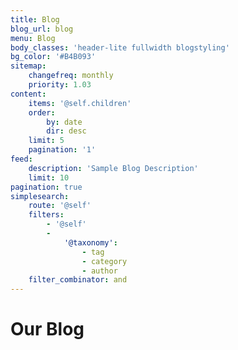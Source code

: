 ```yaml
---
title: Blog
blog_url: blog
menu: Blog
body_classes: 'header-lite fullwidth blogstyling'
bg_color: '#B4B093'
sitemap:
    changefreq: monthly
    priority: 1.03
content:
    items: '@self.children'
    order:
        by: date
        dir: desc
    limit: 5
    pagination: '1'
feed:
    description: 'Sample Blog Description'
    limit: 10
pagination: true
simplesearch:
    route: '@self'
    filters:
        - '@self'
        -
            '@taxonomy':
                - tag
                - category
                - author
    filter_combinator: and
---
```


# Our Blog
